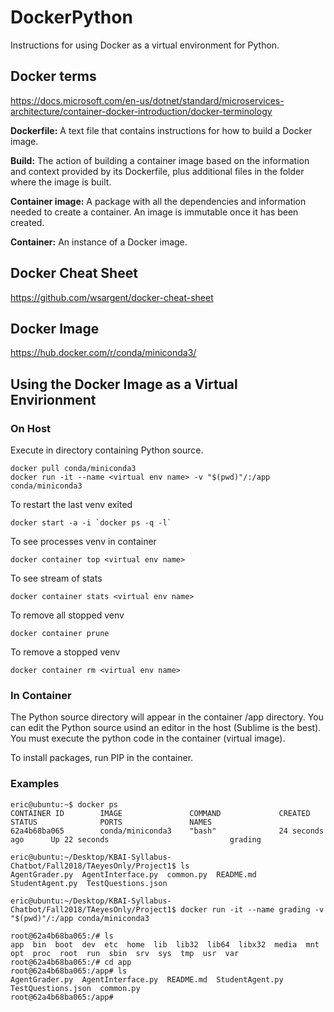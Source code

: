 # DockerPython
Instructions for using Docker as a virtual environment for Python.

## Docker terms

https://docs.microsoft.com/en-us/dotnet/standard/microservices-architecture/container-docker-introduction/docker-terminology

**Dockerfile:** A text file that contains instructions for how to build a Docker image.

**Build:** The action of building a container image based on the information and context provided by its Dockerfile, plus additional files in the folder where the image is built.

**Container image:** A package with all the dependencies and information needed to create a container. An image is immutable once it has been created.

**Container:** An instance of a Docker image.


## Docker Cheat Sheet

https://github.com/wsargent/docker-cheat-sheet

## Docker Image

https://hub.docker.com/r/conda/miniconda3/

## Using the Docker Image as a Virtual Envirionment

### On Host

Execute in directory containing Python source.

```
docker pull conda/miniconda3
docker run -it --name <virtual env name> -v "$(pwd)"/:/app conda/miniconda3
```

To restart the last venv exited

```
docker start -a -i `docker ps -q -l`
```

To see processes venv in container

```
docker container top <virtual env name>
```

To see stream of stats

```
docker container stats <virtual env name>
```

To remove all stopped venv

```
docker container prune
```

To remove a stopped venv

```
docker container rm <virtual env name>
```

### In Container

The Python source directory will appear in the container /app directory.
You can edit the Python source usind an editor in the host (Sublime is the best).
You must execute the python code in the container (virtual image).

To install packages, run PIP in the container.

### Examples

```
eric@ubuntu:~$ docker ps
CONTAINER ID        IMAGE               COMMAND             CREATED             STATUS              PORTS               NAMES
62a4b68ba065        conda/miniconda3    "bash"              24 seconds ago      Up 22 seconds                           grading
```

```
eric@ubuntu:~/Desktop/KBAI-Syllabus-Chatbot/Fall2018/TAeyesOnly/Project1$ ls
AgentGrader.py  AgentInterface.py  common.py  README.md  StudentAgent.py  TestQuestions.json

eric@ubuntu:~/Desktop/KBAI-Syllabus-Chatbot/Fall2018/TAeyesOnly/Project1$ docker run -it --name grading -v "$(pwd)"/:/app conda/miniconda3

root@62a4b68ba065:/# ls
app  bin  boot	dev  etc  home	lib  lib32  lib64  libx32  media  mnt  opt  proc  root	run  sbin  srv	sys  tmp  usr  var
root@62a4b68ba065:/# cd app
root@62a4b68ba065:/app# ls
AgentGrader.py	AgentInterface.py  README.md  StudentAgent.py  TestQuestions.json  common.py
root@62a4b68ba065:/app# 

```

